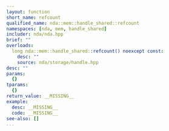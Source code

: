 ```yaml
---
layout: function
short_name: refcount
qualified_name: nda::mem::handle_shared::refcount
namespaces: [nda, mem, handle_shared]
includer: nda/nda.hpp
brief: ""
overloads:
  long nda::mem::handle_shared::refcount() noexcept const:
    desc: ""
    source: nda/storage/handle.hpp
desc: ""
params:
  {}
tparams:
  {}
return_value: __MISSING__
example:
  desc: __MISSING__
  code: __MISSING__
see-also: []
...
```


